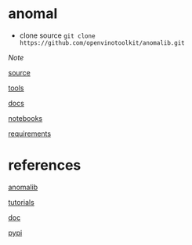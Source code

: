 # anomal

- clone source `git clone https://github.com/openvinotoolkit/anomalib.git`

*Note*

[source](https://github.com/openvinotoolkit/anomalib/tree/main/anomalib)

[tools](https://github.com/openvinotoolkit/anomalib/tree/main/tools)

[docs](https://github.com/openvinotoolkit/anomalib/tree/main/docs)

[notebooks](https://github.com/openvinotoolkit/anomalib/tree/main/notebooks)

[requirements](https://github.com/openvinotoolkit/anomalib/tree/main/requirements)
# references

[anomalib](https://github.com/openvinotoolkit/anomalib)

[tutorials](https://openvinotoolkit.github.io/anomalib/tutorials/index.html)

[doc](https://openvinotoolkit.github.io/anomalib/)

[pypi](https://pypi.org/project/anomalib/)